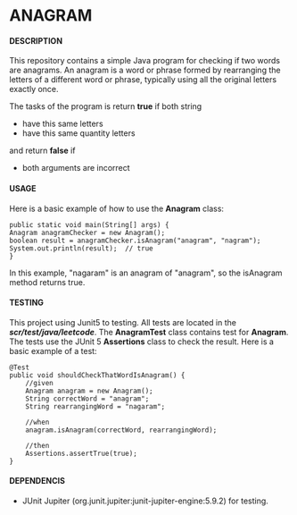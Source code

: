 # ANAGRAM #

 #### **DESCRIPTION** ####

This repository contains a simple Java program for checking if two words are anagrams. An anagram is a word or phrase formed by rearranging the letters of a different word or phrase, typically using all the original letters exactly once.

The tasks of the program is return **true** if both string 
- have this same letters
- have this same quantity letters


 and return **false** if 
 - both arguments are incorrect

 #### **USAGE** ####

Here is a basic example of how to use the **Anagram** class:
       
    public static void main(String[] args) {
    Anagram anagramChecker = new Anagram();
    boolean result = anagramChecker.isAnagram("anagram", "nagram");
    System.out.println(result);  // true
    }

In this example, "nagaram" is an anagram of "anagram", so the isAnagram method returns true.

 #### **TESTING** ####

This project using Junit5 to testing. All tests are located in the ***scr/test/java/leetcode***. The **AnagramTest** class contains test for **Anagram**.
The tests use the JUnit 5 **Assertions** class to check the result.
Here is a basic example of a test:

    @Test
    public void shouldCheckThatWordIsAnagram() {
        //given
        Anagram anagram = new Anagram();
        String correctWord = "anagram";
        String rearrangingWord = "nagaram";
        
        //when
        anagram.isAnagram(correctWord, rearrangingWord);
        
        //then
        Assertions.assertTrue(true);
    }

#### **DEPENDENCIS** ####

- JUnit Jupiter (org.junit.jupiter:junit-jupiter-engine:5.9.2) for testing.
